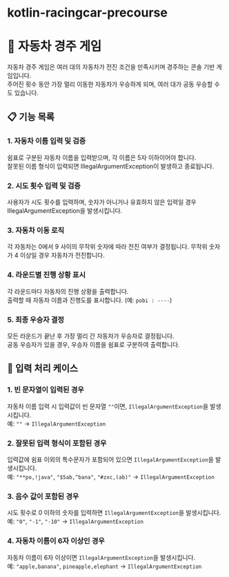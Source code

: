 # kotlin-racingcar-precourse

# 🏁 자동차 경주 게임

자동차 경주 게임은 여러 대의 자동차가 전진 조건을 만족시키며 경주하는 콘솔 기반 게임입니다. <br>
주어진 횟수 동안 가장 멀리 이동한 자동차가 우승하게 되며, 여러 대가 공동 우승할 수도 있습니다.

## 📋 기능 목록

### 1. 자동차 이름 입력 및 검증

쉼표로 구분된 자동차 이름을 입력받으며, 각 이름은 5자 이하이어야 합니다. <br>
잘못된 이름 형식이 입력되면 IllegalArgumentException이 발생하고 종료됩니다.

### 2. 시도 횟수 입력 및 검증

사용자가 시도 횟수를 입력하며,
숫자가 아니거나 유효하지 않은 입력일 경우 IllegalArgumentException을 발생시킵니다.

### 3. 자동차 이동 로직

각 자동차는 0에서 9 사이의 무작위 숫자에 따라 전진 여부가 결정됩니다.
무작위 숫자가 4 이상일 경우 자동차가 전진합니다.

### 4. 라운드별 진행 상황 표시

각 라운드마다 자동차의 진행 상황을 출력합니다. <br>
출력할 때 자동차 이름과 진행도를 표시합니다. (예: `pobi : ----`)

### 5. 최종 우승자 결정

모든 라운드가 끝난 후 가장 멀리 간 자동차가 우승자로 결정됩니다. <br>
공동 우승자가 있을 경우, 우승자 이름을 쉼표로 구분하여 출력합니다.

## 💭 입력 처리 케이스

### 1. 빈 문자열이 입력된 경우

자동차 이름 입력 시 입력값이 빈 문자열 `""`이면, `IllegalArgumentException`을 발생시킵니다. <br>
예: `""` → `IllegalArgumentException`

### 2. 잘못된 입력 형식이 포함된 경우

입력값에 쉼표 이외의 특수문자가 포함되어 있으면 `IllegalArgumentException`을 발생시킵니다. <br>
예: `"**po,!java"`, `"$5ab,^bana"`, `"#zxc,(ab)"` → `IllegalArgumentException`

### 3. 음수 값이 포함된 경우

시도 횟수로 0 이하의 숫자를 입력하면 `IllegalArgumentException`을 발생시킵니다. <br>
예: `"0"`, `"-1"`, `"-10"` → `IllegalArgumentException`

### 4. 자동차 이름이 6자 이상인 경우

자동차 이름이 6자 이상이면 `IllegalArgumentException`을 발생시킵니다. <br>
예: `"apple,banana"`, `pineapple,elephant` → `IllegalArgumentException`

